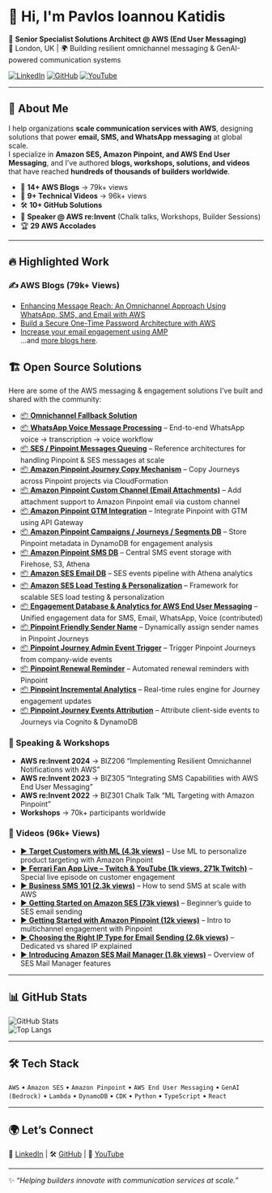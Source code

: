 # 👋 Hi, I'm Pavlos Ioannou Katidis

🚀 **Senior Specialist Solutions Architect @ AWS (End User Messaging)**  
📍 London, UK | 🌍 Building resilient omnichannel messaging & GenAI-powered communication systems  

[![LinkedIn](https://img.shields.io/badge/LinkedIn-Connect-blue?style=for-the-badge&logo=linkedin)](https://www.linkedin.com/in/pavlos-ioannou-katidis/) 
[![GitHub](https://img.shields.io/badge/GitHub-Follow-black?style=for-the-badge&logo=github)](https://github.com/Pioank) 
[![YouTube](https://img.shields.io/badge/YouTube-Watch-red?style=for-the-badge&logo=youtube)](https://www.youtube.com/results?search_query=amazon+ses+pinpoint+pavlos)

---

## 🌟 About Me

I help organizations **scale communication services with AWS**, designing solutions that power **email, SMS, and WhatsApp messaging** at global scale.  
I specialize in **Amazon SES, Amazon Pinpoint, and AWS End User Messaging**, and I’ve authored **blogs, workshops, solutions, and videos** that have reached **hundreds of thousands of builders worldwide**.  

- 📝 **14+ AWS Blogs** → 79k+ views  
- 🎥 **9+ Technical Videos** → 96k+ views  
- 🛠️ **10+ GitHub Solutions**  
- 🎤 **Speaker @ AWS re:Invent** (Chalk talks, Workshops, Builder Sessions)  
- 🏆 **29 AWS Accolades**  

---

## 🔥 Highlighted Work

### ✍️ AWS Blogs (79k+ Views)
- [Enhancing Message Reach: An Omnichannel Approach Using WhatsApp, SMS, and Email with AWS](https://aws.amazon.com/blogs/messaging-and-targeting/enhancing-message-reach-an-omnichannel-approach-using-whatsapp-sms-and-email-with-aws/)  
- [Build a Secure One-Time Password Architecture with AWS](https://aws.amazon.com/blogs/messaging-and-targeting/build-a-secure-one-time-password-architecture-with-aws/)  
- [Increase your email engagement using AMP](https://aws.amazon.com/blogs/messaging-and-targeting/increase-your-email-engagement-using-amp/)  
…and [more blogs here](https://aws.amazon.com/blogs/messaging-and-targeting/author/pavlosik/).

## 🏗️ Open Source Solutions

Here are some of the AWS messaging & engagement solutions I’ve built and shared with the community:

- [📦 **Omnichannel Fallback Solution**](https://github.com/aws-samples/omnichannel-fallback-messaging)
- [📦 **WhatsApp Voice Message Processing**](https://github.com/Pioank/aws-eum-whatsapp-voice-to-voice-messaging) – End-to-end WhatsApp voice → transcription → voice workflow
- [📦 **SES / Pinpoint Messages Queuing**](https://github.com/Pioank/communication-developer-services-reference-architectures) – Reference architectures for handling Pinpoint & SES messages at scale
- [📦 **Amazon Pinpoint Journey Copy Mechanism**](https://github.com/Pioank/pinpoint-journey-copy-mechanism) – Copy Journeys across Pinpoint projects via CloudFormation
- [📦 **Amazon Pinpoint Custom Channel (Email Attachments)**](https://github.com/Pioank/pinpoint-custom-channel-email-attachments) – Add attachment support to Amazon Pinpoint email via custom channel
- [📦 **Amazon Pinpoint GTM Integration**](https://github.com/Pioank/pinpoint-gtm-connector) – Integrate Pinpoint with GTM using API Gateway
- [📦 **Amazon Pinpoint Campaigns / Journeys / Segments DB**](https://github.com/Pioank/pinpoint-resources-metadata-db) – Store Pinpoint metadata in DynamoDB for engagement analysis
- [📦 **Amazon Pinpoint SMS DB**](https://github.com/Pioank/aws-eum-sms-db) – Central SMS event storage with Firehose, S3, Athena
- [📦 **Amazon SES Email DB**](https://github.com/Pioank/ses-event-db) – SES events pipeline with Athena analytics
- [📦 **Amazon SES Load Testing & Personalization**](https://github.com/Pioank/load-testing-sample-amazon-ses) – Framework for scalable SES load testing & personalization
- [📦 **Engagement Database & Analytics for AWS End User Messaging**](https://github.com/Pioank/Engagement-Database-And-Analytics-Sample-For-End-User-Messaging-And-SES) – Unified engagement data for SMS, Email, WhatsApp, Voice (contributed)
- [📦 **Pinpoint Friendly Sender Name**](https://github.com/Pioank/pinpoint-friendly-sender-name) – Dynamically assign sender names in Pinpoint Journeys
- [📦 **Pinpoint Journey Admin Event Trigger**](https://github.com/Pioank/pinpoint-journeys-adminevent-trigger) – Trigger Pinpoint Journeys from company-wide events
- [📦 **Pinpoint Renewal Reminder**](https://github.com/Pioank/pinpoint-renewal-reminder) – Automated renewal reminders with Pinpoint
- [📦 **Pinpoint Incremental Analytics**](https://github.com/Pioank/pinpoint-incremental-analytics) – Real-time rules engine for Journey engagement updates
- [📦 **Pinpoint Journey Events Attribution**](https://github.com/Pioank/pinpoint-journey-events-attribution) – Attribute client-side events to Journeys via Cognito & DynamoDB

### 🎤 Speaking & Workshops
- **AWS re:Invent 2024** → BIZ206 “Implementing Resilient Omnichannel Notifications with AWS”  
- **AWS re:Invent 2023** → BIZ305 “Integrating SMS Capabilities with AWS End User Messaging”  
- **AWS re:Invent 2022** → BIZ301 Chalk Talk “ML Targeting with Amazon Pinpoint”  
- **Workshops** → 70k+ participants worldwide  

### 🎥 Videos (96k+ Views)

- [▶️ **Target Customers with ML (4.3k views)**](https://www.youtube.com/watch?v=Fy9_Narfpf0&t=9s) – Use ML to personalize product targeting with Amazon Pinpoint  
- [▶️ **Ferrari Fan App Live – Twitch & YouTube (1k views, 271k Twitch)**](https://www.youtube.com/watch?v=-YP_cdKK6ME) – Special live episode on customer engagement  
- [▶️ **Business SMS 101 (2.3k views)**](https://www.youtube.com/watch?v=SB_HI2-G5r4) – How to send SMS at scale with AWS  
- [▶️ **Getting Started on Amazon SES (73k views)**](https://www.youtube.com/watch?v=4pHhz6YL45I) – Beginner’s guide to SES email sending  
- [▶️ **Getting Started with Amazon Pinpoint (12k views)**](https://www.youtube.com/watch?v=Mj-L6ziiBsw) – Intro to multichannel engagement with Pinpoint  
- [▶️ **Choosing the Right IP Type for Email Sending (2.6k views)**](https://www.youtube.com/watch?v=-zs0-bKvkTo) – Dedicated vs shared IP explained  
- [▶️ **Introducing Amazon SES Mail Manager (1.8k views)**](https://www.youtube.com/watch?v=WWNMk08fhN8) – Overview of SES Mail Manager features  


---

## 📊 GitHub Stats

![GitHub Stats](https://github-readme-stats.vercel.app/api?username=Pioank&show_icons=true&theme=tokyonight)  
![Top Langs](https://github-readme-stats.vercel.app/api/top-langs/?username=Pioank&layout=compact&theme=tokyonight)

---

## 🛠️ Tech Stack

`AWS` • `Amazon SES` • `Amazon Pinpoint` • `AWS End User Messaging` • `GenAI (Bedrock)` • `Lambda` • `DynamoDB` • `CDK` • `Python` • `TypeScript` • `React`

---

## 🌍 Let’s Connect
💼 [LinkedIn](https://www.linkedin.com/in/pavlos-ioannou-katidis/) | 🛠️ [GitHub](https://github.com/Pioank) | 🎥 [YouTube](https://www.youtube.com/results?search_query=amazon+ses+pinpoint+pavlos)

---
✨ _“Helping builders innovate with communication services at scale.”_
